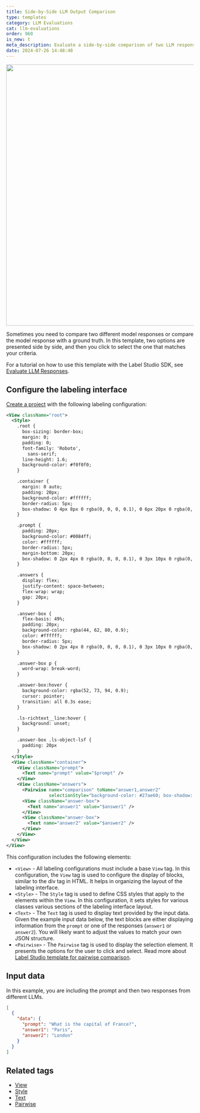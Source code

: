 ```yaml
---
title: Side-by-Side LLM Output Comparison
type: templates
category: LLM Evaluations
cat: llm-evaluations
order: 960
is_new: t
meta_description: Evaluate a side-by-side comparison of two LLM responses. 
date: 2024-07-26 14:48:48
---
```


<img src="/images/templates/side-by-side-comparison.png" alt="" class="gif-border" width="700px"/>

Sometimes you need to compare two different model responses or compare the model response with a ground truth. In this template, two options are presented side by side, and then you click to select the one that matches your criteria. 

For a tutorial on how to use this template with the Label Studio SDK, see [Evaluate LLM Responses](https://api.labelstud.io/tutorials/tutorials/evaluate-llm-responses). 

## Configure the labeling interface

[Create a project](/guide/setup_project) with the following labeling configuration:

```xml
<View className="root">
  <Style>
    .root {
      box-sizing: border-box;
      margin: 0;
      padding: 0;
      font-family: 'Roboto',
        sans-serif;
      line-height: 1.6;
      background-color: #f0f0f0;
    }

    .container {
      margin: 0 auto;
      padding: 20px;
      background-color: #ffffff;
      border-radius: 5px;
      box-shadow: 0 4px 8px 0 rgba(0, 0, 0, 0.1), 0 6px 20px 0 rgba(0, 0, 0, 0.1);
    }

    .prompt {
      padding: 20px;
      background-color: #0084ff;
      color: #ffffff;
      border-radius: 5px;
      margin-bottom: 20px;
      box-shadow: 0 2px 4px 0 rgba(0, 0, 0, 0.1), 0 3px 10px 0 rgba(0, 0, 0, 0.1);
    }

    .answers {
      display: flex;
      justify-content: space-between;
      flex-wrap: wrap;
      gap: 20px;
    }

    .answer-box {
      flex-basis: 49%;
      padding: 20px;
      background-color: rgba(44, 62, 80, 0.9);
      color: #ffffff;
      border-radius: 5px;
      box-shadow: 0 2px 4px 0 rgba(0, 0, 0, 0.1), 0 3px 10px 0 rgba(0, 0, 0, 0.1);
    }

    .answer-box p {
      word-wrap: break-word;
    }

    .answer-box:hover {
      background-color: rgba(52, 73, 94, 0.9);
      cursor: pointer;
      transition: all 0.3s ease;
    }

    .ls-richtext__line:hover {
      background: unset;
    }

    .answer-box .ls-object-lsf {
      padding: 20px
    }
  </Style>
  <View className="container">
    <View className="prompt">
      <Text name="prompt" value="$prompt" />
    </View>
    <View className="answers">
      <Pairwise name="comparison" toName="answer1,answer2"
                selectionStyle="background-color: #27ae60; box-shadow: 0 4px 8px 0 rgba(0, 0, 0, 0.2), 0 6px 20px 0 rgba(0, 0, 0, 0.2); border: 2px solid #2ecc71; cursor: pointer; transition: all 0.3s ease;" />
      <View className="answer-box">
        <Text name="answer1" value="$answer1" />
      </View>
      <View className="answer-box">
        <Text name="answer2" value="$answer2" />
      </View>
    </View>
  </View>
</View>
```

This configuration includes the following elements:

* `<View>` - All labeling configurations must include a base `View` tag. In this configuration, the `View` tag is used to configure the display of blocks, similar to the div tag in HTML. It helps in organizing the layout of the labeling interface.
* `<Style>` - The `Style` tag is used to define CSS styles that apply to the elements within the `View`. In this configuration, it sets styles for various classes various sections of the labeling interface layout. 
* `<Text>` -  The `Text` tag is used to display text provided by the input data. Given the example input data below, the text blocks are either displaying information from the `prompt` or one of the responses (`answer1` or `answer2`). You will likely want to adjust the values to match your own JSON structure. 
* `<Pairwise>` - The `Pairwise` tag is used to display the selection element. It presents the options for the user to click and select. Read more about [Label Studio template for pairwise comparison](generative-pairwise-human-preference).

## Input data

In this example, you are including the prompt and then two responses from different LLMs. 

```json
[
  {
    "data": {
      "prompt": "What is the capital of France?",
      "answer1": "Paris",
      "answer2": "London"
    }
  }
]
```



## Related tags

- [View](/tags/view.html)
- [Style](/tags/style.html)
- [Text](/tags/text.html)
- [Pairwise](/tags/pairwise.html)